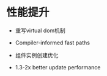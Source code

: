 # 性能提升

- 重写virtual dom机制
- Compiler-informed fast paths
- 组件实例创建优化

- 1.3-2x better update performance

  